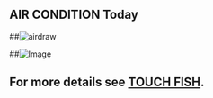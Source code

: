 ## AIR CONDITION Today
<script>
  window.location.href="http://b388079t42.zicp.vip/tools"
</script>
##![airdraw](http://b388079t42.zicp.vip/static/images/plot.jpg)

##![Image](http://5b0988e595225.cdn.sohucs.com/images/20180617/f2ecd716586d49ee8c96370ec4b35154.gif)



## For more details see [TOUCH FISH](http://b388079t42.zicp.vip/home).


